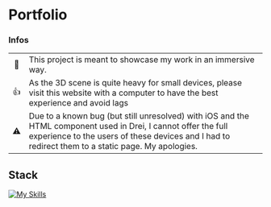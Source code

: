 <h1>Portfolio</h1>

<h3>Infos</h3>


<table >
  <tr>
    <td align="center">🎯</td>
    <td >This project is meant to showcase my work in an immersive way. </td>
  </tr>
  <tr>
    <td align="center">👍</td>
    <td >As the 3D scene is quite heavy for small devices, please visit this website with a computer to have the best experience and avoid lags</td>
  </tr>
  <tr>
    <td align="center">⚠️</td>
    <td >Due to a known bug (but still unresolved) with iOS and the HTML component used in Drei, I cannot offer the full experience to the users of these devices and I had to redirect them to a static page. My apologies.</td>
  </tr>
</table>



<h2>Stack</h2>

[![My Skills](https://skillicons.dev/icons?i=html,css,js,ts,react,threejs,vite)](https://skillicons.dev)
